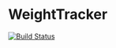 # WeightTracker

[![Build Status](https://travis-ci.org/jabeattie/WeightTracker.svg?branch=develop)](https://travis-ci.org/jabeattie/WeightTracker)
